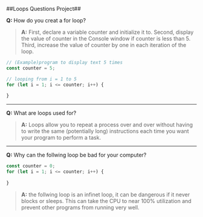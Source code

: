 ##Loops Questions Project##

**Q:** How do you creat a for loop?

> **A:** First, declare a variable counter and initialize it to. 
Second, display the value of counter in the Console window if counter is less than 5.
Third, increase the value of counter by one in each iteration of the loop. 
```js
// (Example)program to display text 5 times
const counter = 5;

// looping from i = 1 to 5
for (let i = 1; i <= counter; i++) {
    
}
```

---

**Q:** What are loops used for?

> **A:** Loops allow you to repeat a process over and over without having to write the same (potentially long) instructions each time you want your program to perform a task.

---

**Q:** Why can the follwing loop be bad for your computer?

```js
const counter = 0;
for (let i = 1; i <= counter; i++) {
    
}
```

> **A:** the follwing loop is an infinet loop, it can be dangerous if it never blocks or sleeps. This can take the CPU to near 100% utilization and prevent other programs from running very well.
